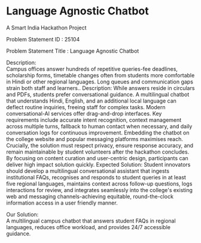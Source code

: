 # Language Agnostic Chatbot
A Smart India Hackathon Project  

Problem Statement ID : 25104 

Problem Statement Title : Language Agnostic Chatbot 

Description:  
Campus offices answer hundreds of repetitive queries-fee deadlines, scholarship forms, timetable changes often from students more comfortable in Hindi or other regional languages. Long queues and communication gaps strain both staff and learners.. Description: While answers reside in circulars and PDFs, students prefer conversational guidance. A multilingual chatbot that understands Hindi, English, and an additional local language can deflect routine inquiries, freeing staff for complex tasks. Modern conversational-Al services offer drag-and-drop interfaces. Key requirements include accurate intent recognition, context management across multiple turns, fallback to human contact when necessary, and daily conversation logs for continuous improvement. Embedding the chatbot on the college website and popular messaging platforms maximises reach. Crucially, the solution must respect privacy, ensure response accuracy, and remain maintainable by student volunteers after the hackathon concludes. By focusing on content curation and user-centric design, participants can deliver high impact solution quickly. Expected Solution: Student innovators should develop a multilingual conversational assistant that ingests institutional FAQs, recognises and responds to student queries in at least five regional languages, maintains context across follow-up questions, logs interactions for review, and integrates seamlessly into the college's existing web and messaging channels-achieving equitable, round-the-clock information access in a user friendly manner.

Our Solution:  
A multilingual campus chatbot that answers student FAQs in regional languages, reduces office workload, and provides 24/7 accessible guidance.
